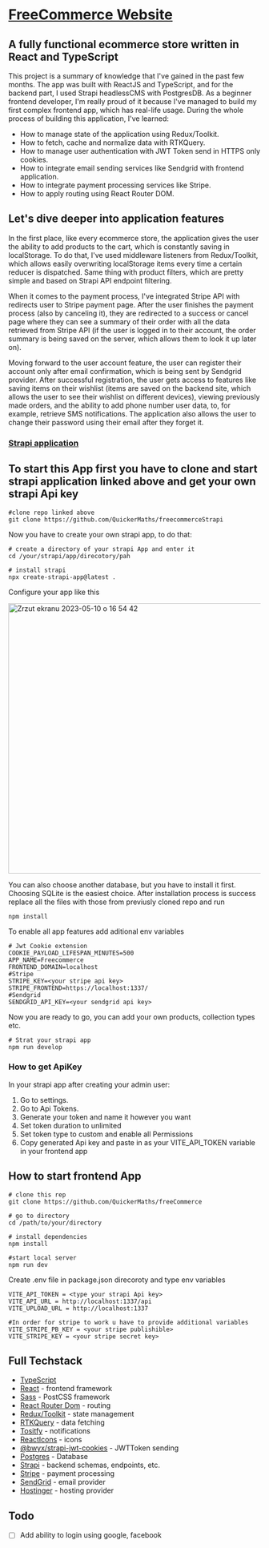 # [FreeCommerce Website](https://freecommerce.com)

## A fully functional ecommerce store written in React and TypeScript

This project is a summary of knowledge that I've gained in the past few months. The app was built with ReactJS and TypeScript, and for the backend part, I used Strapi headlessCMS with PostgresDB. As a beginner frontend developer, I'm really proud of it because I've managed to build my first complex frontend app, which has real-life usage. During the whole process of building this application, I've learned:

* How to manage state of the application using Redux/Toolkit.
* How to fetch, cache and normalize data with RTKQuery.
* How to manage user authentication with JWT Token send in HTTPS only cookies.
* How to integrate email sending services like Sendgrid with frontend application.
* How to integrate payment processing services like Stripe.
* How to apply routing using React Router DOM.


## Let's dive deeper into application features

In the first place, like every ecommerce store, the application gives the user the ability to add products to the cart, which is constantly saving in localStorage. To do that, I've used middleware listeners from Redux/Toolkit, which allows easily overwriting localStorage items every time a certain reducer is dispatched. Same thing with product filters, which are pretty simple and based on Strapi API endpoint filtering.

When it comes to the payment process, I've integrated Stripe API with redirects user to Stripe payment page. After the user finishes the payment process (also by canceling it), they are redirected to a success or cancel page where they can see a summary of their order with all the data retrieved from Stripe API (if the user is logged in to their account, the order summary is being saved on the server, which allows them to look it up later on).

Moving forward to the user account feature, the user can register their account only after email confirmation, which is being sent by Sendgrid provider. After successful registration, the user gets access to features like saving items on their wishlist (items are saved on the backend site, which allows the user to see their wishlist on different devices), viewing previously made orders, and the ability to add phone number user data, to, for example, retrieve SMS notifications. The application also allows the user to change their password using their email after they forget it.

### [Strapi application](https://github.com/QuickerMaths/freecommerceStrapi)

## To start this App first you have to clone and start strapi application linked above and get your own strapi Api key

``` 
#clone repo linked above 
git clone https://github.com/QuickerMaths/freecommerceStrapi
```

Now you have to create your own strapi app, to do that:

```
# create a directory of your strapi App and enter it
cd /your/strapi/app/direcotory/pah

# install strapi 
npx create-strapi-app@latest .
```

Configure your app like this

<img width="540" alt="Zrzut ekranu 2023-05-10 o 16 54 42" src="https://github.com/QuickerMaths/freeCommerce/assets/116837090/9b759432-5c31-429c-99ad-2d0bcab18212">

You can also choose another database, but you have to install it first. Choosing SQLite is the easiest choice.
After installation process is success replace all the files with those from previusly cloned repo and run

```
npm install
````

To enable all app features add aditional env variables

```
# Jwt Cookie extension
COOKIE_PAYLOAD_LIFESPAN_MINUTES=500
APP_NAME=Freecommerce
FRONTEND_DOMAIN=localhost
#Stripe
STRIPE_KEY=<your stripe api key>
STRIPE_FRONTEND=https://localhost:1337/
#Sendgrid
SENDGRID_API_KEY=<your sendgrid api key>
```

Now you are ready to go, you can add your own products, collection types etc.

```
# Strat your strapi app 
npm run develop
```

### How to get ApiKey 

In your strapi app after creating your admin user: 
1. Go to settings.
2. Go to Api Tokens.
3. Generate your token and name it however you want
4. Set token duration to unlimited 
5. Set token type to custom and enable all Permissions
6. Copy generated Api key and paste in as your VITE_API_TOKEN variable in your frontend app

## How to start frontend App

```
# clone this rep 
git clone https://github.com/QuickerMaths/freeCommerce

# go to directory
cd /path/to/your/directory

# install dependencies
npm install

#start local server
npm run dev
```
Create .env file in package.json direcoroty and type env variables

```
VITE_API_TOKEN = <type your strapi Api key>
VITE_API_URL = http://localhost:1337/api
VITE_UPLOAD_URL = http://localhost:1337

#In order for stripe to work u have to provide additional variables
VITE_STRIPE_PB_KEY = <your stripe publishible>
VITE_STRIPE_KEY = <your stripe secret key>
```

## Full Techstack

* [TypeScript](https://www.typescriptlang.org/)
* [React](https://react.dev/) - frontend framework
* [Sass](https://sass-lang.com/) - PostCSS framework
* [React Router Dom](https://reactrouter.com/en/main) - routing
* [Redux/Toolkit](https://redux-toolkit.js.org/) - state management
* [RTKQuery](https://redux-toolkit.js.org/rtk-query/overview) - data fetching
* [Tositfy](https://www.npmjs.com/package/react-toastify) - notifications
* [ReactIcons](https://github.com/react-icons/react-icons) - icons
* [@bwyx/strapi-jwt-cookies](https://github.com/bwyx/strapi-jwt-cookies) - JWTToken sending
* [Postgres](https://www.postgresql.org/) - Database
* [Strapi](https://strapi.io/) - backend schemas, endpoints, etc.
* [Stripe](https://stripe.com/en-pl) - payment processing
* [SendGrid](https://sendgrid.com/) - email provider
* [Hostinger](https://www.hostinger.pl/) - hosting provider

## Todo 

- [ ] Add ability to login using google, facebook


